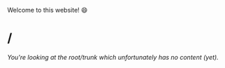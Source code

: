 Welcome to this website! :smile:

# /
_You're looking at the root/trunk which unfortunately has no content (yet)._
